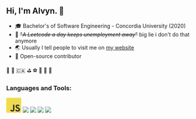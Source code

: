 ## Hi, I'm Alvyn. 👋 

- 🎓  Bachelor's of Software Engineering - Concordia University (2020)
- 💭  ~~"_A Leetcode a day keeps unemployment away_"~~ big lie i don't do that anymore
- 🌏  Usually I tell people to visit me on [my website](https://alvynle.me)
- 🌳  Open-source contributor

🎾 🏒 🇨🇦 ⛳️ ⚽️ 🍔 🤠 🎿 

### Languages and Tools:

<code><img height="40" src="https://raw.githubusercontent.com/github/explore/80688e429a7d4ef2fca1e82350fe8e3517d3494d/topics/javascript/javascript.png"></code>
<code><img height="40" src="https://www.vectorlogo.zone/logos/typescriptlang/typescriptlang-icon.svg"></code>
<code><img height="40" src="https://www.vectorlogo.zone/logos/java/java-icon.svg"></code>
<code><img height="40" src="https://www.vectorlogo.zone/logos/reactjs/reactjs-icon.svg"></code>
<code><img height="40" src="https://www.vectorlogo.zone/logos/amazon_aws/amazon_aws-icon.svg"></code>
